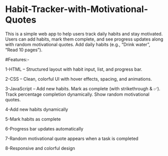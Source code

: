 # Habit-Tracker-with-Motivational-Quotes
This is a simple web app to help users track daily habits and stay motivated. Users can add habits, mark them complete, and see progress updates along with random motivational quotes.
Add daily habits (e.g., “Drink water”, “Read 10 pages”).

#Features:-

1-HTML – Structured layout with habit input, list, and progress bar.

2-CSS – Clean, colorful UI with hover effects, spacing, and animations.

3-JavaScript –
Add new habits.
Mark as complete (with strikethrough & ✅).
Track percentage completion dynamically.
Show random motivational quotes.

4-Add new habits dynamically

5-Mark habits as complete

6-Progress bar updates automatically

7-Random motivational quote appears when a task is completed

8-Responsive and colorful design
